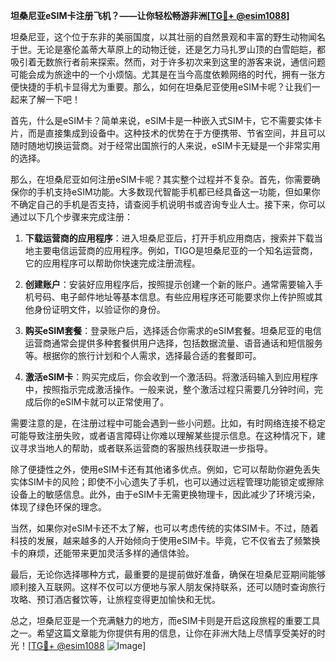 **坦桑尼亚eSIM卡注册飞机？——让你轻松畅游非洲[[TG💪+ @esim1088](https://t.me/s/esim1088)]**

坦桑尼亚，这个位于东非的美丽国度，以其壮丽的自然景观和丰富的野生动物闻名于世。无论是塞伦盖蒂大草原上的动物迁徙，还是乞力马扎罗山顶的白雪皑皑，都吸引着无数旅行者前来探索。然而，对于许多初次来到这里的游客来说，通信问题可能会成为旅途中的一个小烦恼。尤其是在当今高度依赖网络的时代，拥有一张方便快捷的手机卡显得尤为重要。那么，如何在坦桑尼亚使用eSIM卡呢？让我们一起来了解一下吧！

首先，什么是eSIM卡？简单来说，eSIM卡是一种嵌入式SIM卡，它不需要实体卡片，而是直接集成到设备中。这种技术的优势在于方便携带、节省空间，并且可以随时随地切换运营商。对于经常出国旅行的人来说，eSIM卡无疑是一个非常实用的选择。

那么，在坦桑尼亚如何注册eSIM卡呢？其实整个过程并不复杂。首先，你需要确保你的手机支持eSIM功能。大多数现代智能手机都已经具备这一功能，但如果你不确定自己的手机是否支持，请查阅手机说明书或咨询专业人士。接下来，你可以通过以下几个步骤来完成注册：

1. **下载运营商的应用程序**：进入坦桑尼亚后，打开手机应用商店，搜索并下载当地主要电信运营商的应用程序。例如，TIGO是坦桑尼亚的一个知名运营商，它的应用程序可以帮助你快速完成注册流程。

2. **创建账户**：安装好应用程序后，按照提示创建一个新的账户。通常需要输入手机号码、电子邮件地址等基本信息。有些应用程序还可能要求你上传护照或其他身份证明文件，以验证你的身份。

3. **购买eSIM套餐**：登录账户后，选择适合你需求的eSIM套餐。坦桑尼亚的电信运营商通常会提供多种套餐供用户选择，包括数据流量、语音通话和短信服务等。根据你的旅行计划和个人需求，选择最合适的套餐即可。

4. **激活eSIM卡**：购买完成后，你会收到一个激活码。将激活码输入到应用程序中，按照指示完成激活操作。一般来说，整个激活过程只需要几分钟时间，完成后你的eSIM卡就可以正常使用了。

需要注意的是，在注册过程中可能会遇到一些小问题。比如，有时网络连接不稳定可能导致注册失败，或者语言障碍让你难以理解某些提示信息。在这种情况下，建议寻求当地人的帮助，或者联系运营商的客服热线获取进一步指导。

除了便捷性之外，使用eSIM卡还有其他诸多优点。例如，它可以帮助你避免丢失实体SIM卡的风险；即使不小心遗失了手机，也可以通过远程管理功能锁定或擦除设备上的敏感信息。此外，由于eSIM卡无需更换物理卡，因此减少了环境污染，体现了绿色环保的理念。

当然，如果你对eSIM卡还不太了解，也可以考虑传统的实体SIM卡。不过，随着科技的发展，越来越多的人开始倾向于使用eSIM卡。毕竟，它不仅省去了频繁换卡的麻烦，还能带来更加灵活多样的通信体验。

最后，无论你选择哪种方式，最重要的是提前做好准备，确保在坦桑尼亚期间能够顺利接入互联网。这样不仅可以方便地与家人朋友保持联系，还可以随时查询旅行攻略、预订酒店餐饮等，让旅程变得更加愉快和无忧。

总之，坦桑尼亚是一个充满魅力的地方，而eSIM卡则是开启这段旅程的重要工具之一。希望这篇文章能为你提供有用的信息，让你在非洲大陆上尽情享受美好的时光！[[TG💪+ @esim1088](https://t.me/s/esim1088) ![Image](https://i.postimg.cc/4NQfJmqS/Snipaste-2025-05-13-00-14-12.png)]
